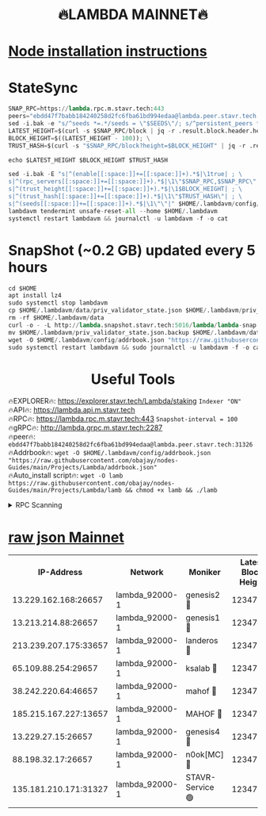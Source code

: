 <h1 align="center"> 🔥LAMBDA MAINNET🔥</h1>


[Node installation instructions](https://github.com/obajay/nodes-Guides/tree/main/Projects/Lambda)
=


# StateSync
```python
SNAP_RPC=https://lambda.rpc.m.stavr.tech:443
peers="ebdd47f7babb184240258d2fc6fba61bd994edaa@lambda.peer.stavr.tech:31326" 
sed -i.bak -e "s/^seeds *=.*/seeds = \"$SEEDS\"/; s/^persistent_peers *=.*/persistent_peers = \"$PEERS\"/" $HOME/.lambdavm/config/config.toml
LATEST_HEIGHT=$(curl -s $SNAP_RPC/block | jq -r .result.block.header.height); \
BLOCK_HEIGHT=$((LATEST_HEIGHT - 100)); \
TRUST_HASH=$(curl -s "$SNAP_RPC/block?height=$BLOCK_HEIGHT" | jq -r .result.block_id.hash)

echo $LATEST_HEIGHT $BLOCK_HEIGHT $TRUST_HASH

sed -i.bak -E "s|^(enable[[:space:]]+=[[:space:]]+).*$|\1true| ; \
s|^(rpc_servers[[:space:]]+=[[:space:]]+).*$|\1\"$SNAP_RPC,$SNAP_RPC\"| ; \
s|^(trust_height[[:space:]]+=[[:space:]]+).*$|\1$BLOCK_HEIGHT| ; \
s|^(trust_hash[[:space:]]+=[[:space:]]+).*$|\1\"$TRUST_HASH\"| ; \
s|^(seeds[[:space:]]+=[[:space:]]+).*$|\1\"\"|" $HOME/.lambdavm/config/config.toml
lambdavm tendermint unsafe-reset-all --home $HOME/.lambdavm
systemctl restart lambdavm && journalctl -u lambdavm -f -o cat

```
# SnapShot (~0.2 GB) updated every 5 hours
```python
cd $HOME
apt install lz4
sudo systemctl stop lambdavm
cp $HOME/.lambdavm/data/priv_validator_state.json $HOME/.lambdavm/priv_validator_state.json.backup
rm -rf $HOME/.lambdavm/data
curl -o - -L http://lambda.snapshot.stavr.tech:5016/lambda/lambda-snap.tar.lz4 | lz4 -c -d - | tar -x -C $HOME/.lambdavm --strip-components 2
mv $HOME/.lambdavm/priv_validator_state.json.backup $HOME/.lambdavm/data/priv_validator_state.json
wget -O $HOME/.lambdavm/config/addrbook.json "https://raw.githubusercontent.com/obajay/nodes-Guides/main/Projects/Lambda/addrbook.json"
sudo systemctl restart lambdavm && sudo journalctl -u lambdavm -f -o cat
```
 <h1 align="center"> Useful Tools</h1>

🔥EXPLORER🔥:      https://explorer.stavr.tech/Lambda/staking	        `Indexer "ON"` \
🔥API🔥: 			 		 https://lambda.api.m.stavr.tech \
🔥RPC🔥:           https://lambda.rpc.m.stavr.tech:443	              `Snapshot-interval = 100` \
🔥gRPC🔥:          http://lambda.grpc.m.stavr.tech:2287 \
🔥peer🔥:					 `ebdd47f7babb184240258d2fc6fba61bd994edaa@lambda.peer.stavr.tech:31326` \
🔥Addrbook🔥:    ```wget -O $HOME/.lambdavm/config/addrbook.json "https://raw.githubusercontent.com/obajay/nodes-Guides/main/Projects/Lambda/addrbook.json"``` \
🔥Auto_install script🔥: ```wget -O lamb https://raw.githubusercontent.com/obajay/nodes-Guides/main/Projects/Lambda/lamb && chmod +x lamb && ./lamb```


<details>
<summary>RPC Scanning</summary>

<h2 align="center"> We scan nodes in real time every 4 hours. And we provide the final result of RPC endpoints.
We cannot influence the operation of these nodes in any way. </h2>


```python
If Voting Power is higher than 0 --> then the Node is a validator of the network and may be subject to attack and be a potential threat to the chain.
```
```python
We marked such validators with a red symbol
```

</details>

[raw json Mainnet](https://rpc-check.lambm.stavr.tech/lambm/rpc-lambm-result.json)
=


<table><tr><th>IP-Address</th><th>Network</th><th>Moniker</th><th>Latest Block Height</th><th>Earliest Block Height</th><th>Catching Up</th><th>Tx Index</th><th>Voting Power</th><th>Scan Time</th></tr><tr><td>13.229.162.168:26657</td><td>lambda_92000-1</td><td>genesis2 🔴</td><td>12347996</td><td>1</td><td>False</td><td>on</td><td>15894266</td><td>2024-03-25T15:07:34.502469860UTC</td></tr><tr><td>13.213.214.88:26657</td><td>lambda_92000-1</td><td>genesis1 🔴</td><td>12347997</td><td>1</td><td>False</td><td>on</td><td>730456</td><td>2024-03-25T15:07:39.258480814UTC</td></tr><tr><td>213.239.207.175:33657</td><td>lambda_92000-1</td><td>landeros 🔴</td><td>12347995</td><td>8136001</td><td>False</td><td>off</td><td>1825195</td><td>2024-03-25T15:07:27.137628937UTC</td></tr><tr><td>65.109.88.254:29657</td><td>lambda_92000-1</td><td>ksalab 🔴</td><td>12347998</td><td>8715001</td><td>False</td><td>on</td><td>518665</td><td>2024-03-25T15:07:43.909902823UTC</td></tr><tr><td>38.242.220.64:46657</td><td>lambda_92000-1</td><td>mahof 🔴</td><td>12347998</td><td>10131001</td><td>False</td><td>off</td><td>770350</td><td>2024-03-25T15:07:44.191679812UTC</td></tr><tr><td>185.215.167.227:13657</td><td>lambda_92000-1</td><td>MAHOF 🔴</td><td>12347997</td><td>10134001</td><td>False</td><td>on</td><td>2051510</td><td>2024-03-25T15:07:38.060619042UTC</td></tr><tr><td>13.229.27.15:26657</td><td>lambda_92000-1</td><td>genesis4 🔴</td><td>12347997</td><td>11043001</td><td>False</td><td>on</td><td>9552156</td><td>2024-03-25T15:07:37.772959326UTC</td></tr><tr><td>88.198.32.17:26657</td><td>lambda_92000-1</td><td>n0ok[MC] 🔴</td><td>12347998</td><td>12247998</td><td>False</td><td>off</td><td>1578630</td><td>2024-03-25T15:07:46.460649771UTC</td></tr><tr><td>135.181.210.171:31327</td><td>lambda_92000-1</td><td>STAVR-Service 🟢</td><td>12347998</td><td>12345501</td><td>False</td><td>on</td><td>0</td><td>2024-03-25T15:07:43.617915928UTC</td></tr></table>
